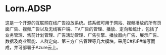 # Lorn.ADSP
这是一个开源的互联网在线广告投放系统。该系统可用于网站、视频播放的所有页面广告、视频广告以及无线客户端、TV广告的管理、播放、定向和统计，包括了业务管理、售前计划管理、广告活动管理、广告引擎、播放器内广告、展示广告、数据及商业智能、人群定向、第三方广告管理等几大模块。采用C#和F#编写而成，并可部署于Azure云上。
